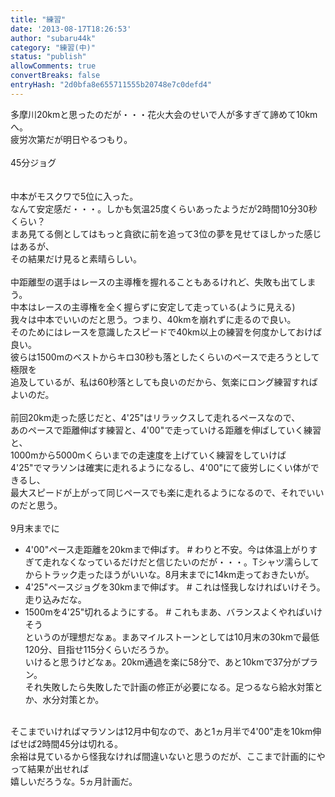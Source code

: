 ```yaml
---
title: "練習"
date: '2013-08-17T18:26:53'
author: "subaru44k"
category: "練習(中)"
status: "publish"
allowComments: true
convertBreaks: false
entryHash: "2d0bfa8e655711555b20748e7c0defd4"
---
```

多摩川20kmと思ったのだが・・・花火大会のせいで人が多すぎて諦めて10kmへ。<br>
疲労次第だが明日やるつもり。<br>
<br>
45分ジョグ<br>
<br>
<br>
中本がモスクワで5位に入った。<br>
なんて安定感だ・・・。しかも気温25度くらいあったようだが2時間10分30秒くらい？<br>
まあ見てる側としてはもっと貪欲に前を追って3位の夢を見せてほしかった感じはあるが、<br>
その結果だけ見ると素晴らしい。<br>
<br>
中距離型の選手はレースの主導権を握れることもあるけれど、失敗も出てしまう。<br>
中本はレースの主導権を全く握らずに安定して走っている(ように見える)<br>
我々は中本でいいのだと思う。つまり、40kmを崩れずに走るので良い。<br>
そのためにはレースを意識したスピードで40km以上の練習を何度かしておけば良い。<br>
彼らは1500mのベストからキロ30秒も落としたくらいのペースで走ろうとして極限を<br>
追及しているが、私は60秒落としても良いのだから、気楽にロング練習すればよいのだ。<br>
<br>
前回20km走った感じだと、4'25"はリラックスして走れるペースなので、<br>
あのペースで距離伸ばす練習と、4'00"で走っていける距離を伸ばしていく練習と、<br>
1000mから5000mくらいまでの走速度を上げていく練習をしていけば<br>
4'25"でマラソンは確実に走れるようになるし、4'00"にて疲労しにくい体ができるし、<br>
最大スピードが上がって同じペースでも楽に走れるようになるので、それでいいのだと思う。<br>
<br>
9月末までに<br>
 - 4'00"ペース走距離を20kmまで伸ばす。 # わりと不安。今は体温上がりすぎて走れなくなっているだけだと信じたいのだが・・・。Tシャツ濡らしてからトラック走ったほうがいいな。8月末までに14km走っておきたいが。<br>
 - 4'25"ペースジョグを30kmまで伸ばす。 # これは怪我しなければいけそう。走り込みだな。<br>
 - 1500mを4'25"切れるようにする。 # これもまあ、バランスよくやればいけそう<br>
というのが理想だなぁ。まあマイルストーンとしては10月末の30kmで最低120分、目指せ115分くらいだろうか。<br>
いけると思うけどなぁ。20km通過を楽に58分で、あと10kmで37分がプラン。<br>
それ失敗したら失敗したで計画の修正が必要になる。足つるなら給水対策とか、水分対策とか。<br>
<br>
そこまでいければマラソンは12月中旬なので、あと1ヵ月半で4'00"走を10km伸ばせば2時間45分は切れる。<br>
余裕は見ているから怪我なければ間違いないと思うのだが、ここまで計画的にやって結果が出せれば<br>
嬉しいだろうな。5ヵ月計画だ。
